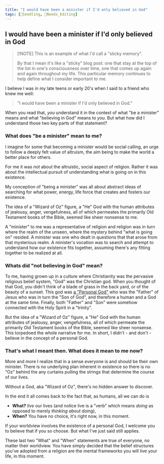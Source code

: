 ```yaml
---
title: "I would have been a minister if I'd only believed in God"
tags: [🌱Seedling, 📝Needs_Editing]
---
```


## I would have been a minister if I'd only believed in God

> [!NOTE] This is an example of what I'd call a "sticky memory".
>
> By that I mean it's like a "sticky" blog post: one that stay at the top of the list in one's consciousness over time, one that comes up again and again throughout my life. This particular memory continues to help define what I consider important to me.

I believe I was in my late teens or early 20's when I said to a friend who knew me well:

>"I would have been a minister if I'd only believed in God."

When you read that, *you* understand it in the context of what "be a minister" means and what "believing in God" means to *you*. But what how did I understand those two key parts of that statement?

### What does "be a minister" mean to me?

I imagine for some that becoming a minister would be social calling, an urge  to follow a deeply felt value of altruism, the aim being to make the world a better place for others.

For me it was not about the altruistic, social aspect of religion. Rather it was about the intellectual pursuit of understanding what is going on in this existence. 

My conception of "being a minister" was all about abstract ideas of searching for what power, energy, life force that creates and fosters our existence.

The idea of a "Wizard of Oz" figure, a "He" God with the human attributes of jealousy, anger, vengefulness, all of which permeates the primarily Old Testament books of the Bible, seemed like sheer nonsense to me.

A "minister" to me was a representative of religion and religion was in turn where the realm of the unseen, where the mystery behind "what is going on" resided. A minister was one who dealt in questions that that arose from that mysterious realm. A minister's vocation was to search and attempt to understand how our existence fits together, assuming there's any fitting together to be realized at all.

### Whats did "not believing in God" mean?

To me, having grown up in a culture where Christianity was the pervasive religious belief system, "God" was the Christian god. When you thought of that God, you didn't think of a blade of grass in the back yard, or of the beauty of a sunset. This god was [a "Personal God"](notes/A%20Personal%20God.md) who was the "Father" of Jesus who was in turn the "Son of God", and therefore a human and a God at the same time. Finally, both "Father" and "Son" were somehow connected with the Holy Spirit in a "trinity".

But the idea of a "Wizard of Oz" figure, a "He" God with the human attributes of jealousy, anger, vengefulness, all of which permeate the primarily Old Testament books of the Bible, seemed like sheer nonsense. This torpedoed the whole narrative for me. In short, I didn't - and don't - believe in the concept of a personal God.

### That's what I meant then. What does it mean to me now?

More and more I realize that in a sense everyone is and should be their own minister. There is no underlying plan inherent in existence so there is no "Oz" behind the any curtains pulling the strings that determine the course of our lives. 

Without a God, aka "Wizard of Oz", there's no hidden answer to discover. 

In the end it all comes back to the fact that, as humans, all we can do is 
- **What?** *live* our lives (and notice live is a "verb" which means *doing* as opposed to merely *thinking about doing*),
- **When?** You have no choice, it's right now, in this moment.

If your worldview involves the existence of a personal God, I welcome you to believe that if you so choose. But what I've just said still applies.

These last two "What" and "When" statements are true of everyone, no matter their worldview. You have simply decided that the belief structures you've adopted from a religion are the mental frameworks you will live your life, in this moment.
